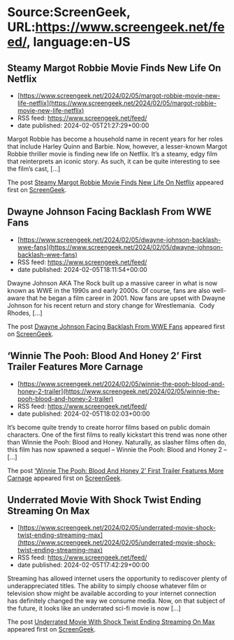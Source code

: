 # Source:ScreenGeek, URL:https://www.screengeek.net/feed/, language:en-US

## Steamy Margot Robbie Movie Finds New Life On Netflix
 - [https://www.screengeek.net/2024/02/05/margot-robbie-movie-new-life-netflix](https://www.screengeek.net/2024/02/05/margot-robbie-movie-new-life-netflix)
 - RSS feed: https://www.screengeek.net/feed/
 - date published: 2024-02-05T21:27:29+00:00

<p>Margot Robbie has become a household name in recent years for her roles that include Harley Quinn and Barbie. Now, however, a lesser-known Margot Robbie thriller movie is finding new life on Netflix. It&#8217;s a steamy, edgy film that reinterprets an iconic story. As such, it can be quite interesting to see the film&#8217;s cast, [...]</p>
<p>The post <a href="https://www.screengeek.net/2024/02/05/margot-robbie-movie-new-life-netflix/">Steamy Margot Robbie Movie Finds New Life On Netflix</a> appeared first on <a href="https://www.screengeek.net">ScreenGeek</a>.</p>

## Dwayne Johnson Facing Backlash From WWE Fans
 - [https://www.screengeek.net/2024/02/05/dwayne-johnson-backlash-wwe-fans](https://www.screengeek.net/2024/02/05/dwayne-johnson-backlash-wwe-fans)
 - RSS feed: https://www.screengeek.net/feed/
 - date published: 2024-02-05T18:11:54+00:00

<p>Dwayne Johnson AKA The Rock built up a massive career in what is now known as WWE in the 1990s and early 2000s. Of course, fans are also well-aware that he began a film career in 2001. Now fans are upset with Dwayne Johnson for his recent return and story change for Wrestlemania.  Cody Rhodes, [...]</p>
<p>The post <a href="https://www.screengeek.net/2024/02/05/dwayne-johnson-backlash-wwe-fans/">Dwayne Johnson Facing Backlash From WWE Fans</a> appeared first on <a href="https://www.screengeek.net">ScreenGeek</a>.</p>

## ‘Winnie The Pooh: Blood And Honey 2’ First Trailer Features More Carnage
 - [https://www.screengeek.net/2024/02/05/winnie-the-pooh-blood-and-honey-2-trailer](https://www.screengeek.net/2024/02/05/winnie-the-pooh-blood-and-honey-2-trailer)
 - RSS feed: https://www.screengeek.net/feed/
 - date published: 2024-02-05T18:02:03+00:00

<p>It&#8217;s become quite trendy to create horror films based on public domain characters. One of the first films to really kickstart this trend was none other than Winnie the Pooh: Blood and Honey. Naturally, as slasher films often do, this film has now spawned a sequel &#8211; Winnie the Pooh: Blood and Honey 2 &#8211; [...]</p>
<p>The post <a href="https://www.screengeek.net/2024/02/05/winnie-the-pooh-blood-and-honey-2-trailer/">&#8216;Winnie The Pooh: Blood And Honey 2&#8217; First Trailer Features More Carnage</a> appeared first on <a href="https://www.screengeek.net">ScreenGeek</a>.</p>

## Underrated Movie With Shock Twist Ending Streaming On Max
 - [https://www.screengeek.net/2024/02/05/underrated-movie-shock-twist-ending-streaming-max](https://www.screengeek.net/2024/02/05/underrated-movie-shock-twist-ending-streaming-max)
 - RSS feed: https://www.screengeek.net/feed/
 - date published: 2024-02-05T17:42:29+00:00

<p>Streaming has allowed internet users the opportunity to rediscover plenty of underappreciated titles. The ability to simply choose whatever film or television show might be available according to your internet connection has definitely changed the way we consume media. Now, on that subject of the future, it looks like an underrated sci-fi movie is now [...]</p>
<p>The post <a href="https://www.screengeek.net/2024/02/05/underrated-movie-shock-twist-ending-streaming-max/">Underrated Movie With Shock Twist Ending Streaming On Max</a> appeared first on <a href="https://www.screengeek.net">ScreenGeek</a>.</p>

